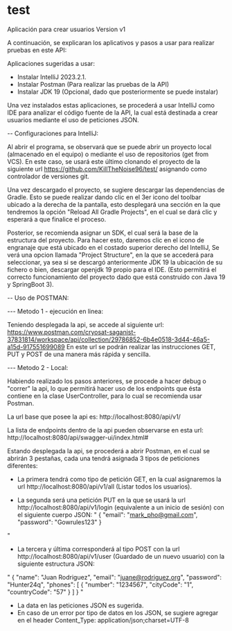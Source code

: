 # test
Aplicación para crear usuarios
Version v1

A continuación, se explicaran los aplicativos y pasos a usar para realizar pruebas en este API:

Aplicaciones sugeridas a usar:

- Instalar IntelliJ 2023.2.1.
- Instalar Postman (Para realizar las pruebas de la API)
- Instalar JDK 19 (Opcional, dado que posteriormente se puede instalar)

Una vez instalados estas aplicaciones, se procederá a usar IntelliJ como IDE para analizar el código fuente de la API, la cual está destinada a crear usuarios mediante el uso de peticiones JSON.

-- Configuraciones para IntelliJ:

Al abrir el programa, se observará que se puede abrir un proyecto local (almacenado en el equipo) o mediante el uso de repositorios (get from VCS).
En este caso, se usará este último clonando el proyecto de la siguiente url https://github.com/KillTheNoise96/test/ asignando como controlador de versiones git.

Una vez descargado el proyecto, se sugiere descargar las dependencias de Gradle.
Esto se puede realizar dando clic en el 3er icono del toolbar ubicado a la derecha de la pantalla, esto desplegará una sección en la que tendremos la opción "Reload All Gradle Projects", en el cual se dará clic y esperará a que finalice el proceso.

Posterior, se recomienda asignar un SDK, el cual será la base de la estructura del proyecto. Para hacer esto, daremos clic en el icono de engranaje que está ubicado en el costado superior derecho del IntelliJ,
Se verá una opcion llamada "Project Structure", en la que se accederá para seleccionar, ya sea si se descargó anteriormente JDK 19 la ubicación de su fichero o bien, descargar openjdk 19 propio para el IDE.
(Esto permitirá el correcto funcionamiento del proyecto dado que está construido con Java 19 y SpringBoot 3).

-- Uso de POSTMAN:

--- Metodo 1 - ejecución en linea:

  Teniendo desplegada la api, se accede al siguiente url: https://www.postman.com/cryosat-saganist-37831814/workspace/api/collection/29786852-6b4e0518-3d44-46a5-a15d-917551699089
  En este url se podrán realizar las instrucciones GET, PUT y POST de una manera más rápida y sencilla.
  
--- Metodo 2 - Local:
  
  Habiendo realizado los pasos anteriores, se procede a hacer debug o "correr" la api, lo que permitirá hacer uso de los endpoints que ésta contiene en la clase UserController, para lo cual se recomienda usar Postman.
  
  La url base que posee la api es: http://localhost:8080/api/v1/

  La lista de endpoints dentro de la api pueden observarse en esta url: http://localhost:8080/api/swagger-ui/index.html#
  
  Estando desplegada la api, se procederá a abrir Postman, en el cual se abrirán 3 pestañas, cada una tendrá asignada 3 tipos de peticiones diferentes:
  
  - La primera tendrá como tipo de petición GET, en la cual asignaremos la url http://localhost:8080/api/v1/all (Listar todos los usuarios).
  
  - La segunda será una petición PUT en la que se usará la url http://localhost:8080/api/v1/login (equivalente a un inicio de sesión) con el siguiente cuerpo JSON:
  "
      {
          "email": "mark_pho@gmail.com",
          "password": "Gowrules123"
      } 
  
  "
  
  - La tercera y última corresponderá al tipo POST con la url http://localhost:8080/api/v1/user (Guardado de un nuevo usuario) con la siguiente estructura JSON:

  "
      {
            "name": "Juan Rodriguez",
            "email": "juane@rodriguez.org",
            "password": "Hunter24q",
            "phones": [
                {
                    "number": "1234567",
                    "cityCode": "1",
                    "countryCode": "57"
                }
            ]
      } 
  "
  
* La data en las peticiones JSON es sugerida.
* En caso de un error por tipo de datos en los JSON, se sugiere agregar en el header Content_Type: application/json;charset=UTF-8
